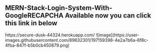 <h2>MERN-Stack-Login-System-With-GoogleRECAPCHA Available now you can click this link in below</h2>
https://secure-dusk-44324.herokuapp.com/
![image](https://user-images.githubusercontent.com/89632301/197159398-4e2a7b6a-6f8c-4fba-847f-b5b0cb450879.png)
